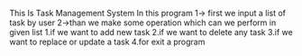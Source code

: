 This Is Task Management System
In this program
1-> first we input a list of task by user
2->than we make some operation which can we perform in given list
1.if we want to add new task
2.if we want to delete any task
3.if we want to replace or update a task
4.for exit a program
